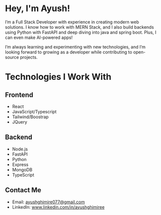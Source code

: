 # Hey, I'm Ayush!

I’m a Full Stack Developer with experience in creating modern web solutions. I know how to work with MERN Stack, and I also build backends using Python with FastAPI and deep diving into java and spring boot. Plus, I can even make AI-powered apps!

I’m always learning and experimenting with new technologies, and I’m looking forward to growing as a developer while contributing to open-source projects.

# Technologies I Work With
## Frontend
*  React
*  JavaScript/Typescript
*  Tailwind/Boostrap
*  JQuery
  
## Backend
*  Node.js
*  FastAPI
*  Python
*  Express
*  MongoDB
*  TypeScript

## Contact Me
* Email: ayushghimire077@gmail.com
* LinkedIn: www.linkedin.com/in/ayushghimiree
